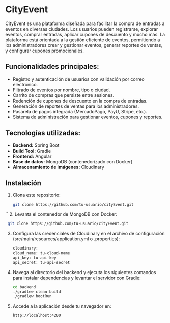 # CityEvent

CityEvent es una plataforma diseñada para facilitar la compra de entradas a eventos en diversas ciudades. Los usuarios pueden registrarse, explorar eventos, comprar entradas, aplicar cupones de descuento y mucho más. La plataforma está orientada a la gestión eficiente de eventos, permitiendo a los administradores crear y gestionar eventos, generar reportes de ventas, y configurar cupones promocionales.

## Funcionalidades principales:
- Registro y autenticación de usuarios con validación por correo electrónico.
- Filtrado de eventos por nombre, tipo o ciudad.
- Carrito de compras que persiste entre sesiones.
- Redención de cupones de descuento en la compra de entradas.
- Generación de reportes de ventas para los administradores.
- Pasarela de pagos integrada (MercadoPago, PayU, Stripe, etc.).
- Sistema de administración para gestionar eventos, cupones y reportes.

## Tecnologías utilizadas:
- **Backend:** Spring Boot
- **Build Tool:** Gradle
- **Frontend:** Angular
- **Base de datos:** MongoDB (contenedorizado con Docker)
- **Almacenamiento de imágenes:** Cloudinary

## Instalación

1. Clona este repositorio:
   ```bash
   git clone https://github.com/tu-usuario/cityEvent.git
  ``
2. Levanta el contenedor de MongoDB con Docker:
  ```bash
   git clone https://github.com/tu-usuario/cityEvent.git
  ```
3. Configura las credenciales de Cloudinary en el archivo de configuración (src/main/resources/application.yml o .properties):
     ```bash
   cloudinary:
    cloud_name: tu-cloud-name
    api_key: tu-api-key
    api_secret: tu-api-secret
    ```
4. Navega al directorio del backend y ejecuta los siguientes comandos para instalar dependencias y levantar el servidor con Gradle:
     ```bash
   cd backend
    ./gradlew clean build
    ./gradlew bootRun
    ```
5. Accede a la aplicación desde tu navegador en:
     ```bash
   http://localhost:4200
    ```
